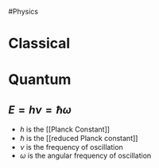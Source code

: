 #Physics
# Classical
# Quantum
## $\displaystyle E=h\nu=\hbar \omega$
* $\displaystyle h$ is the [[Planck Constant]]
* $\displaystyle \hbar$ is the [[reduced Planck constant]]
* $\displaystyle \nu$ is the frequency of oscillation
* $\displaystyle \omega$ is the angular frequency of oscillation